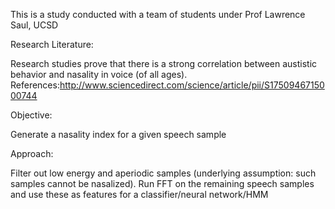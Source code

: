 This is a study conducted with a team of students under Prof Lawrence Saul, UCSD

Research Literature: 

Research studies prove that there is a strong correlation between austistic behavior and nasality in voice (of all ages). References:http://www.sciencedirect.com/science/article/pii/S1750946715000744

Objective:

Generate a nasality index for a given speech sample

Approach: 

Filter out low energy and aperiodic samples (underlying assumption: such samples cannot be nasalized). Run FFT on the remaining speech samples and use these as features for a classifier/neural network/HMM
